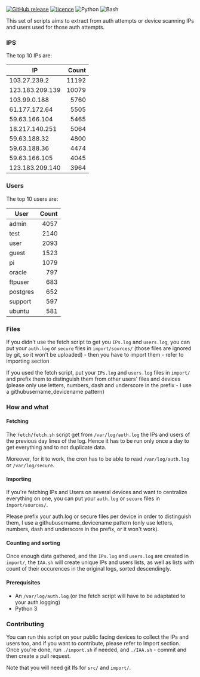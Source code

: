 [![GitHub release](https://img.shields.io/github/release/ctrlaltdev/illegal-auth-attempts.svg?style=for-the-badge)](https://github.com/ctrlaltdev/illegal-auth-attempts/releases)
[![licence](https://img.shields.io/github/license/ctrlaltdev/illegal-auth-attempts.svg?style=for-the-badge)](https://github.com/ctrlaltdev/illegal-auth-attempts/blob/master/LICENCE.md)
![Python](https://img.shields.io/badge/_-Python-4B8BBE.svg?style=for-the-badge)
![Bash](https://img.shields.io/badge/_-SH-4EAA25.svg?style=for-the-badge)

This set of scripts aims to extract from auth attempts or device scanning IPs and users used for those auth attempts.

### IPS

The top 10 IPs are:

| IP              | Count |
| --------------- | -----:|
| 103.27.239.2 | 11192 |
| 123.183.209.139 | 10079 |
| 103.99.0.188 | 5760 |
| 61.177.172.64 | 5505 |
| 59.63.166.104 | 5465 |
| 18.217.140.251 | 5064 |
| 59.63.188.32 | 4800 |
| 59.63.188.36 | 4474 |
| 59.63.166.105 | 4045 |
| 123.183.209.140 | 3964 |

### Users

The top 10 users are:

| User    | Count |
| ------- | -----:|
| admin | 4057 |
| test | 2140 |
| user | 2093 |
| guest | 1523 |
| pi | 1079 |
| oracle | 797 |
| ftpuser | 683 |
| postgres | 652 |
| support | 597 |
| ubuntu | 581 |

### Files

If you didn't use the fetch script to get you `IPs.log` and `users.log`, you can put your `auth.log` or `secure` files in `import/sources/` (those files are ignored by git, so it won't be uploaded) - then you have to import them - refer to importing section

If you used the fetch script, put your `IPs.log` and `users.log` files in `import/` and prefix them to distinguish them from other users' files and devices (please only use letters, numbers, dash and underscore in the prefix - I use a githubusername_devicename pattern)

### How and what

#### Fetching

The `fetch/fetch.sh` script get from `/var/log/auth.log` the IPs and users of the previous day lines of the log. Hence it has to be run only once a day to get everything and to not duplicate data.

Moreover, for it to work, the cron has to be able to read `/var/log/auth.log` or `/var/log/secure`.

#### Importing

If you're fetching IPs and Users on several devices and want to centralize everything on one, you can put your `auth.log` or `secure` files in `import/sources/`.

Please prefix your auth.log or secure files per device in order to distinguish them, I use a githubusername_devicename pattern (only use letters, numbers, dash and underscore in the prefix, or it won't work).

#### Counting and sorting

Once enough data gathered, and the `IPs.log` and `users.log` are created in `import/`, the `IAA.sh` will create unique IPs and users lists, as well as lists with count of their occurences in the original logs, sorted descendingly.

#### Prerequisites

- An `/var/log/auth.log` (or the fetch script will have to be adaptated to your auth logging)
- Python 3

### Contributing

You can run this script on your public facing devices to collect the IPs and users too, and if you want to contribute, please refer to Import section.
Once you're done, run `./import.sh` if needed, and `./IAA.sh` - commit and then create a pull request.

Note that you will need git lfs for `src/` and `import/`.
